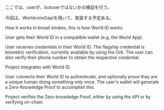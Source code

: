 ここでは、userが、botuserではないかの検証を行う。

今回は、Worldcoinのapiを用いて、実装する予定ある。


How it works
In broad strokes, this is how World ID works.

User gets their World ID in a compatible wallet (e.g. the World App).

User receives credentials in their World ID. The flagship credential is biometric verification, currently available by using the Orb. The user can also verify their phone number to obtain the respective credential.

Project integrates with World ID.

User connects their World ID to authenticate, and optionally prove they are a unique human doing something only once. The user's wallet will generate a Zero-Knowledge Proof to accomplish this.

Project verifies the Zero-knowledge Proof, either by using the API or by verifying on-chain.